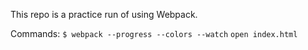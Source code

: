 This repo is a practice run of using Webpack.

Commands:
`$ webpack --progress --colors --watch`
`open index.html`
